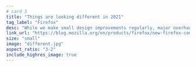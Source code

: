 ```yaml
---
# card 3
title: "Things are looking different in 2021"
tag_label: "Firefox"
desc: "While we make small design improvements regularly, major overhauls are big undertakings that don’t come around all that often."
link_url: "https://blog.mozilla.org/en/products/firefox/new-firefox-coming-june-1/?utm_source=www.mozilla.org&utm_medium=referral&utm_campaign=homepage&utm_content=card"
size: "small"
image: "different.jpg"
aspect_ratio: "3-2"
include_highres_image: true
---
```

